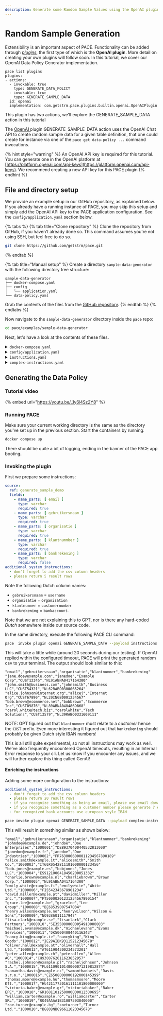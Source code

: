 ```yaml
---
description: Generate some Random Sample Values using the OpenAI plugin
---
```


# Random Sample Generation

Extensibility is an important aspect of PACE. Functionality can be added through [_plugins_](../pace-server/definition/), the first type of which is the **OpenAI plugin**. More detail on creating your own plugins will follow soon. In this tutorial, we cover our OpenAI Data Policy Generator implementation.

```shell
pace list plugins
plugins:
- actions:
  - invokable: true
    type: GENERATE_DATA_POLICY
  - invokable: true
    type: GENERATE_SAMPLE_DATA
  id: openai
  implementation: com.getstrm.pace.plugins.builtin.openai.OpenAIPlugin
```

This plugin has two actions, we'll explore the GENERATE\_SAMPLE\_DATA action in this tutorial

The [OpenAI ](../pace-server/definition/built-in/openai.md)plugin GENERATE\_SAMPLE\_DATA action uses the OpenAI Chat API to create random sample data for a given table definition, that one could create for instance via one of the `pace get data-policy ...` command invocations.

{% hint style="warning" %}
An OpenAI API key is required for this tutorial. You can generate one in the OpenAI platform at [https://platform.openai.com/api-keys](https://platform.openai.com/api-keys). We recommend creating a new API key for this PACE plugin
{% endhint %}

## File and directory setup

We provide an example setup in our GitHub repository, as explained below. If you already have a running instance of PACE, you may skip this setup and simply add the OpenAI API key to the PACE application configuration. See the `config/application.yaml` section below.

{% tabs %}
{% tab title="Clone repository" %}
Clone the repository from GitHub, if you haven't already done so. This command assumes you're not using SSH, but feel free to do so.

```bash
git clone https://github.com/getstrm/pace.git
```
{% endtab %}

{% tab title="Manual setup" %}
Create a directory `sample-data-generator` with the following directory tree structure:

```
sample-data-generator
├── docker-compose.yaml
├── config
│   └── application.yaml
└── data-policy.yaml
```

Grab the contents of the files from the [GitHub repository](https://github.com/getstrm/pace/tree/alpha/examples/sample-data-generator).
{% endtab %}
{% endtabs %}

Now navigate to the `sample-data-generator` directory inside the `pace` repo:

```bash
cd pace/examples/sample-data-generator
```

Next, let's have a look at the contents of these files.

<details>

<summary><code>docker-compose.yaml</code></summary>

The compose file defines three services:

* **pace\_app** with the [ports](../../examples/detokenization/docker-compose.yaml#L41) for all different interfaces exposed to the host:
  * `9090` -> Envoy JSON / gRPC REST Transcoding proxy.
  * `50051` -> gRPC.
  * `8080` -> Spring Boot Actuator.
* **postgres\_pace** acts as the persistent layer for PACE to store its Data Policies.
  * Available under `localhost:5432` on your machine.

</details>

<details>

<summary><code>config/application.yaml</code></summary>

This is the Spring Boot application configuration, which specifies the PACE database connection, and the OpenAI API key.

```yaml
spring:
  datasource:
    url: jdbc:postgresql://postgres_pace:5432/pace
    hikari:
      username: pace
      password: pace
      schema: public

app:
  plugins:
    openai:
      api-key: "put-your-api-key-here"
      enabled: true
      model: "gpt-4-1106-preview"
      
```

Make sure to set a valid API key, which you can generate at [https://platform.openai.com/api-keys](https://platform.openai.com/api-keys).

</details>

<details>

<summary><code>instructions.yaml</code></summary>

Some simple instructions to generate the sample data.

Note: there are some Dutch language column names whose meaning and resulting significance we'll explain below.

```yaml
source:
  ref: generate_sample_demo
  fields:
    - name_parts: [ email ]
      type: varchar
      required: true
    - name_parts: [ gebruikersnaam ]
      type: varchar
      required: true
    - name_parts: [ organisatie ]
      type: varchar
      required: true
    - name_parts: [ klantnummber ]
      type: varchar
      required: true
    - name_parts: [ bankrekening ]
      type: varchar
      required: false

additional_system_instructions:
- don't forget to add the csv column headers
- please return 5 result rows
```

</details>

<details>

<summary><code>complex-instructions.yaml</code></summary>

In this file, we've added some more system instructions, to enrich the generated sample data.

Note: there are some Dutch language column names whose meaning and resulting significance we'll explain below.

```yaml
source:
  ref: generate_sample_demo
  fields:
    - name_parts: [ email ]
      type: varchar
      required: true
    - name_parts: [ gebruikersnaam ]
      type: varchar
      required: true
    - name_parts: [ organisatie ]
      type: varchar
      required: true
    - name_parts: [ klantnummber ]
      type: varchar
      required: true
    - name_parts: [ bankrekening ]
      type: varchar
      required: false

additional_system_instructions:
  - don't forget to add the csv column headers
  - please return 20 result rows
  - if you recognize something as being an email, please use email domains in europe
  - if you recognize something as a customer number please generate 7 digits between 1000000 and 2999999
  - for recognized bank accounts use european style IBAN
```

</details>

## Generating the Data Policy

### Tutorial video

{% embed url="https://youtu.be/_1y6l4Sz2Y8" %}

### Running PACE

Make sure your current working directory is the same as the directory you've set up in the previous section. Start the containers by running:

```bash
docker compose up
```

There should be quite a bit of logging, ending in the banner of the PACE app booting.

### Invoking the plugin

First we prepare some instructions:

```yaml
source:
  ref: generate_sample_demo
  fields:
    - name_parts: [ email ]
      type: varchar
      required: true
    - name_parts: [ gebruikersnaam ]
      type: varchar
      required: true
    - name_parts: [ organisatie ]
      type: varchar
      required: true
    - name_parts: [ klantnummber ]
      type: varchar
      required: true
    - name_parts: [ bankrekening ]
      type: varchar
      required: false
additional_system_instructions:
  - don't forget to add the csv column headers
  - please return 5 result rows
```

Note the following Dutch column names:

* `gebruikersnaam` = `username`
* `organisatie` = `organization`
* `klantnummer` = `customernumber`
* `bankrekening` = `bankaccount`.

Note that we are not explaining this to GPT, nor is there any hard-coded _Dutch_ somewhere inside our source code.

In the same directory, execute the following PACE CLI command:

```bash
pace  invoke plugin openai GENERATE_SAMPLE_DATA --payload instructions.yaml
```

This will take a little while (around 20 seconds during our testing). If OpenAI replied within the configured timeout, PACE will print the generated random csv to your terminal. The output should look similar to this:

```
"email","gebruikersnaam","organisatie","klantnummer","bankrekening"
"jane.doe@example.com","janedoe","Example Corp","CUST12345","NL91ABNA0417164300"
"john.smith@business.com","johnsmith","Business LLC","CUST54321","NL62RABO0300065264"
"alice.johnson@internet.org","alicej","Internet Org","CUST67890","NL20INGB0001234567"
"bob.brown@ecommerce.net","bobbrown","Ecommerce Inc","CUST09876","NL80ABNA0484869868"
"carol.white@tech.biz","carolwhite","Tech Solutions","CUST13579","NL39RABO0331609111"
```

NOTE: GPT figured out that `klantnummer` must relate to a _customer_ hence the `CUST` prefix. Even more interesting it figured out that `bankrekening` should probably be given Dutch style IBAN numbers!

This is all still quite experimental, so not all instructions may work as well. We've also frequently encountered OpenAI timeouts, resulting in an Internal Error response to your cli. Let us know if you encounter any issues, and we will further explore this thing called GenAI!

#### Enriching the instructions

Adding some more configuration to the instructions:

```yaml
additional_system_instructions:
  - don't forget to add the csv column headers
  - please return 20 result rows
  - if you recognize something as being an email, please use email domains in europe
  - if you recognize something as a customer number please generate 7 digits between 1000000 and 2999999
  - for recognized bank accounts use european style IBAN
```

```bash
pace invoke plugin openai GENERATE_SAMPLE_DATA --payload complex-instructions.yaml
```

This will result in something similar as shown below:

```
"email","gebruikersnaam","organisatie","klantnummer","bankrekening"
"johndoe@example.de","johndoe","Doe Enterprises","1000001","DE89370400440532013000"
"janedoe@example.fr","janedoe","Doe Industries","1000002","FR7630006000011234567890189"
"alice.smith@example.it","alicesmith","Smith Co.","1000003","IT60X0542811101000000123456"
"bob.jones@example.es","bobjones","Jones LLC","1000004","ES9121000418450200051332"
"charlie.brown@example.nl","charliebrown","Brown Corp.","1000005","NL91ABNA0417164300"
"emily.white@example.fi","emilywhite","White Ltd.","1000006","FI5542345678901234"
"david.miller@example.pt","davidmiller","Miller Inc.","1000007","PT50000201231234567890154"
"grace.lee@example.be","gracelee","Lee Group","1000008","BE68539007547034"
"henry.wilson@example.no","henrywilson","Wilson & Sons","1000009","NO9386011117947"
"lisa.clark@example.se","lisaclark","Clark Partners","1000010","SE3550000000054910000003"
"michael.evans@example.dk","michaelevans","Evans Services","1000011","DK5000400440116243"
"nancy.king@example.ie","nancyking","King's Goods","1000012","IE29AIBK93115212345678"
"oliver.hall@example.at","oliverhall","Hall Ltd.","1000013","AT611904300234573201"
"peter.allen@example.ch","peterallen","Allen AG","1000014","CH9300762011623852957"
"rachel.johnson@example.pl","racheljohnson","Johnson S.A.","1000015","PL61109010140000071219812874"
"samantha.davis@example.cz","samanthadavis","Davis s.r.o.","1000016","CZ6508000000192000145399"
"thomas.moore@example.hu","thomasmoore","Moore Kft.","1000017","HU42117730161111101800000000"
"victoria.baker@example.gr","victoriabaker","Baker EPE","1000018","GR1601101250000000012300695"
"william.carter@example.ro","williamcarter","Carter SRL","1000019","RO49AAAA1B31007593840000"
"zoe.turner@example.bg","zoeturner","Turner Ltd.","1000020","BG80BNBG96611020345678"

```
